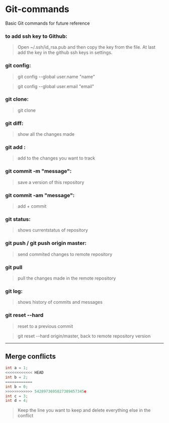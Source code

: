 # Git-commands
Basic Git commands for future reference


### to add ssh key to Github:

>Open ~/.ssh/id_rsa.pub and then copy the key from the file. At last add the key in the github ssh keys in settings.


### git config:

>git config --global user.name "name"

>git config --global user.email "email"

### git clone:

>git clone <url-of-repository>

### git diff:

>show all the changes made

### git add <file-name>:

>add to the changes you want to track

### git commit -m "message":

>save a version of this repository

### git commit -am "message":

>add + commit

### git status:

>shows currentstatus of repository

### git push / git push origin master:

>send commited changes to remote repository

### git pull 

>pull the changes made in the remote repository

### git log:

>shows history of commits and messages

### git reset --hard <commit>

>reset to a previous commit

>git reset --hard origin/master, back to remote repository version

---

## Merge conflicts

```C
int a = 1;
<<<<<<<<<<<< HEAD
int b = 2;
============
int b = 0;
>>>>>>>>>>>> 5428973695827389457345e
int c = 3;
int d = 4;
```

>Keep the line you want to keep and delete everything else in the conflict